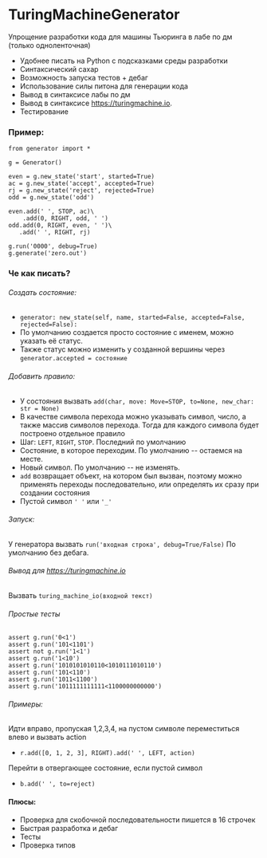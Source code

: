 # TuringMachineGenerator
Упрощение разработки кода для машины Тьюринга в лабе по дм (только одноленточная)

* Удобнее писать на Python с подсказками среды разработки
* Синтаксический сахар
* Возможность запуска тестов + дебаг
* Использование силы питона для генерации кода
* Вывод в синтаксисе лабы по дм
* Вывод в синтаксисе https://turingmachine.io.
* Тестирование

### Пример:
```
from generator import *

g = Generator()

even = g.new_state('start', started=True)
ac = g.new_state('accept', accepted=True)
rj = g.new_state('reject', rejected=True)
odd = g.new_state('odd')

even.add(' ', STOP, ac)\
    .add(0, RIGHT, odd, ' ')
odd.add(0, RIGHT, even, ' ')\
   .add(' ', RIGHT, rj)

g.run('0000', debug=True)
g.generate('zero.out')
```

### Че как писать?
###### Создать состояние:

* `generator: new_state(self, name, started=False, accepted=False, rejected=False):`
* По умолчанию создается просто состояние с именем, можно указать её статус.
* Также статус можно изменить у созданной вершины через `generator.accepted = состояние`

###### Добавить правило:

* У состояния вызвать `add(char, move: Move=STOP, to=None, new_char: str = None)`
* В качестве символа перехода можно указывать символ, число, а также массив символов перехода. Тогда для каждого символа будет построено отдельное правило
* Шаг: `LEFT`, `RIGHT`, `STOP`. Последний по умолчанию
* Состояние, в которое переходим. По умолчанию -- остаемся на месте.
* Новый символ. По умолчанию -- не изменять.
* `add` возвращает объект, на котором был вызван, поэтому можно применять переходы последовательно, или определять их сразу при создании состояния
* Пустой символ `' '` или `'_'`

###### Запуск:
У генератора вызвать `run('входная строка', debug=True/False)`
По умолчанию без дебага.

###### Вывод для https://turingmachine.io
Вызвать `turing_machine_io(входной текст)`

###### Простые тесты
````
assert g.run('0<1')
assert g.run('101<1101')
assert not g.run('1<1')
assert g.run('1<10')
assert g.run('1010101010110<1010111010110')
assert g.run('101<110')
assert g.run('1011<1100')
assert g.run('1011111111111<1100000000000')
````

###### Примеры:
  
Идти вправо, пропуская 1,2,3,4, на пустом символе переместиться влево и вызвать action
* `r.add([0, 1, 2, 3], RIGHT).add(' ', LEFT, action)`

Перейти в отвергающее состояние, если пустой символ
* `b.add(' ', to=reject)`

#### Плюсы:
* Проверка для скобочной последовательности пишется в 16 строчек
* Быстрая разработка и дебаг
* Тесты
* Проверка типов
